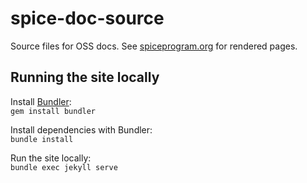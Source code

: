 spice-doc-source
================

Source files for OSS docs. See [spiceprogram.org](http://www.spiceprogram.org/) for rendered pages.

Running the site locally
------------------------

Install [Bundler](http://bundler.io/):  
`gem install bundler`

Install dependencies with Bundler:  
`bundle install`

Run the site locally:  
`bundle exec jekyll serve`
